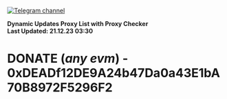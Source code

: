 [![Telegram channel](https://img.shields.io/endpoint?url=https://runkit.io/damiankrawczyk/telegram-badge/branches/master?url=https://t.me/n4z4v0d)](https://t.me/n4z4v0d) 

**Dynamic Updates Proxy List with Proxy Checker**  
**Last Updated: 21.12.23 03:30**

# DONATE (_any evm_) - 0xDEADf12DE9A24b47Da0a43E1bA70B8972F5296F2
